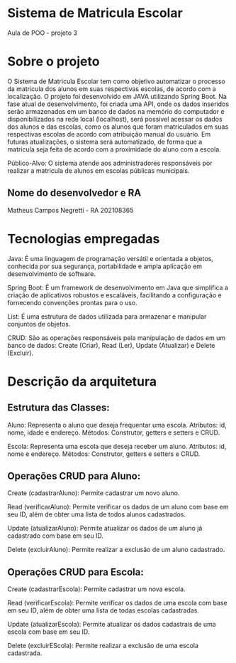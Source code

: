 # Sistema de Matricula Escolar
Aula de POO - projeto 3

# Sobre o projeto

O Sistema de Matricula Escolar tem como objetivo automatizar o processo da matricula dos alunos em suas respectivas escolas, de acordo com a localização. O projeto foi desenvolvido em JAVA utilizando Spring Boot. Na fase atual de desenvolvimento, foi criada uma API, onde os dados inseridos serão armazenados em um banco de dados na memório do computador e disponibilizados na rede local (localhost), será possível acessar os dados dos alunos e das escolas, como os alunos que foram matriculados em suas respectivas escolas de acordo com atribuição manual do usuário. Em futuras atualizações, o sistema será automatizado, de forma que a matricula seja feita de acordo com a proximidade do aluno com a escola.

Público-Alvo:
O sistema atende aos administradores responsáveis por realizar a matricula de alunos em escolas públicas municipais.


## Nome do desenvolvedor e RA
Matheus Campos Negretti  - RA 202108365


# Tecnologias empregadas

Java: É uma linguagem de programação versátil e orientada a objetos, conhecida por sua segurança, portabilidade e ampla aplicação em desenvolvimento de software.

Spring Boot: É um framework de desenvolvimento em Java que simplifica a criação de aplicativos robustos e escaláveis, facilitando a configuração e fornecendo convenções prontas para o uso.

List: É  uma estrutura de dados utilizada para armazenar e manipular conjuntos de objetos.

CRUD: São as operações responsáveis pela manipulação de dados em um banco de dados: Create (Criar), Read (Ler), Update (Atualizar) e Delete (Excluir).


# Descrição da arquitetura

## Estrutura das Classes:
Aluno:
Representa o aluno que deseja frequentar uma escola.
Atributos: id, nome, idade e endereço.
Métodos: Construtor, getters e setters e CRUD.

Escola:
Representa uma escola que deseja receber um aluno.
Atributos: id, nome e endereço.
Métodos: Construtor, getters e setters e CRUD.



## Operações CRUD para Aluno:
Create (cadastrarAluno): Permite cadastrar um novo aluno.

Read (verificarAluno): Permite verificar os dados de um aluno com base em seu ID, além de obter uma lista de todos alunos cadastrados.

Update (atualizarAluno): Permite atualizar os dados de um aluno já cadastrado com base em seu ID.

Delete (excluirAluno): Permite realizar a exclusão de um aluno cadastrado.


## Operações CRUD para Escola:
Create (cadastrarEscola): Permite cadastrar um nova escola.

Read (verificarEscola): Permite verificar os dados de uma escola com base em seu ID, além de obter uma lista de todas escolas cadastradas.

Update (atualizarEscola): Permite atualizar os dados cadastrais de uma escola com base em seu ID.

Delete (excluirEScola): Permite realizar a exclusão de uma escola cadastrada.
